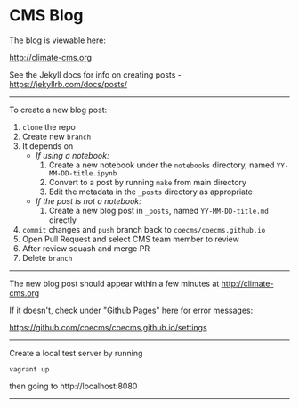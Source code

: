 CMS Blog
========

The blog is viewable here:

http://climate-cms.org

See the Jekyll docs for info on creating posts - https://jekyllrb.com/docs/posts/

---
To create a new blog post:

1. `clone` the repo
1. Create new `branch`
1. It depends on
    - *If using a notebook:*
        1. Create a new notebook under the `notebooks` directory, named `YY-MM-DD-title.ipynb`
        1. Convert to a post by running `make` from main directory
        1. Edit the metadata in the `_posts` directory as appropriate
    - *If the post is not a notebook:*
        1. Create a new blog post in `_posts`, named `YY-MM-DD-title.md` directly
1. `commit` changes and `push` branch back to `coecms/coecms.github.io`
1. Open Pull Request and select CMS team member to review
1. After review squash and merge PR
1. Delete `branch`

---
The new blog post should appear within a few minutes at http://climate-cms.org 

If it doesn't, check under "Github Pages" here for error messages:

https://github.com/coecms/coecms.github.io/settings

---

Create a local test server by running

    vagrant up

then going to http://localhost:8080

---


